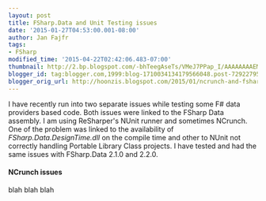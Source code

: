 ```yaml
---
layout: post
title: FSharp.Data and Unit Testing issues
date: '2015-01-27T04:53:00.001-08:00'
author: Jan Fajfr
tags:
- FSharp
modified_time: '2015-04-22T02:42:06.483-07:00'
thumbnail: http://2.bp.blogspot.com/-bhTeegAseTs/VMeJ7PPap_I/AAAAAAAAEMM/Dab5HZms5rM/s72-c/reference_fsharpdata.PNG
blogger_id: tag:blogger.com,1999:blog-1710034134179566048.post-7292279599877960101
blogger_orig_url: http://hoonzis.blogspot.com/2015/01/ncrunch-and-fsharpdata.html
---
```

I have recently run into two separate issues while testing some F\# data providers based code. Both issues were linked to the FSharp Data assembly. I am using ReSharper's NUnit runner and sometimes NCrunch. One of the problem was linked to the availability of *FSharp.Data.DesignTime.dll* on the compile time and other to NUnit not correctly handling Portable Library Class projects. I have tested and had the same issues with FSharp.Data 2.1.0 and 2.2.0.

#### NCrunch issues
blah blah blah
